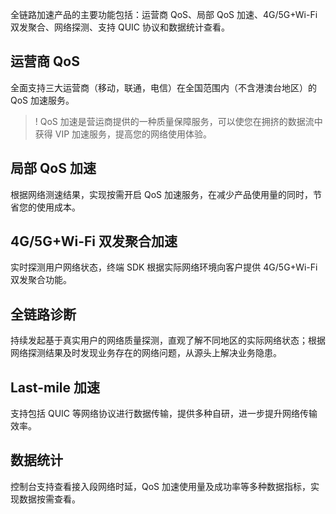 全链路加速产品的主要功能包括：运营商 QoS、局部 QoS 加速、4G/5G+Wi-Fi 双发聚合、网络探测、支持 QUIC 协议和数据统计查看。

## 运营商 QoS
全面支持三大运营商（移动，联通，电信）在全国范围内（不含港澳台地区）的 QoS 加速服务。
>! QoS 加速是营运商提供的一种质量保障服务，可以使您在拥挤的数据流中获得 VIP 加速服务，提高您的网络使用体验。

## 局部 QoS 加速
根据网络测速结果，实现按需开启 QoS 加速服务，在减少产品使用量的同时，节省您的使用成本。

## 4G/5G+Wi-Fi 双发聚合加速
实时探测用户网络状态，终端 SDK 根据实际网络环境向客户提供 4G/5G+Wi-Fi 双发聚合功能。

## 全链路诊断
持续发起基于真实用户的网络质量探测，直观了解不同地区的实际网络状态；根据网络探测结果及时发现业务存在的网络问题，从源头上解决业务隐患。

## Last-mile 加速
支持包括 QUIC 等网络协议进行数据传输，提供多种自研，进一步提升网络传输效率。

## 数据统计
控制台支持查看接入段网络时延，QoS 加速使用量及成功率等多种数据指标，实现数据按需查看。